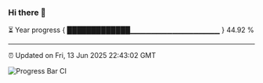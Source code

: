 ### Hi there 👋

⏳ Year progress { █████████████▁▁▁▁▁▁▁▁▁▁▁▁▁▁▁▁▁ } 44.92 %

---

⏰ Updated on Fri, 13 Jun 2025 22:43:02 GMT

![Progress Bar CI](https://github.com/IshwaranRudhara/GIT-ACTION/workflows/Progress%20Bar%20CI/badge.svg)

